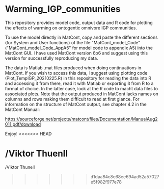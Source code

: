 # Warming_IGP_communities

This repository provides model code, output data and R code for plotting the effects of warming on ontogentic omnivore IGP communities.

To use the model directly in MatCont, copy and paste the different sections (for System and User functions) of the file "MatCont_model_Code" ("MatCont_model_Code_AppA5" for model code to appendix A5) into the MatCont GUI. I have used MatCont version 6p6 and suggest using this version for successfully reproducing my data.

The data is Matlab .mat files produced when doing continuations in MatCont. If you wish to access this data, I suggest using plotting code (Plot_TempIGP_20210225.R) in this repository for reading the data into R and accessing it from there, read it with Matlab or exporting it from R to a format of choice. In the latter case, look at the R code to  macht data files to associated plots. Note that the output produced in MatCont lacks names on columns and rows making them difficult to read at first glance. For information on the structure of MatCont output, see chapter 4.2 in the MatCont Manual:

https://sourceforge.net/projects/matcont/files/Documentation/ManualAug2011.pdf/download

Enjoy!
<<<<<<< HEAD

/Viktor Thuenll
=======
/Viktor Thunell
>>>>>>> d1daa84c8c68ee694ad52a57027e5f982f977e78
